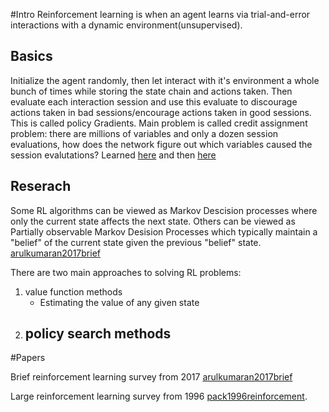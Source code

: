 #Intro
Reinforcement learning is when an agent learns via trial-and-error interactions
with a dynamic environment(unsupervised).

## Basics

Initialize the agent randomly, then let interact with it's environment
a whole bunch of times while storing the state chain and actions taken.
Then evaluate each interaction session and use this evaluate to discourage
actions taken in bad sessions/encourage actions taken in good sessions.
This is called policy Gradients.
Main problem is called credit assignment problem: there are millions of 
variables and only a dozen session evaluations, how does the network 
figure out which variables caused the session evalutations?
Learned [here](https://www.youtube.com/watch?v=JgvyzIkgxF0) and then
[here](http://karpathy.github.io/2016/05/31/rl/)


## Reserach
Some RL algorithms can be viewed as Markov Descision processes where only the current
state affects the next state. Others can be viewed as Partially observable Markov
Desision Processes which typically maintain a "belief" of the current state
given the previous "belief" state. [arulkumaran2017brief](../Resources/arulkumaran2017brief.pdf)

There are two main approaches to solving RL problems:
1. value function methods
   - Estimating the value of any given state 
2. policy search methods
   - 




#Papers

Brief reinforcement learning survey from 2017 [arulkumaran2017brief](../Resources/arulkumaran2017brief.pdf)

Large reinforcement learning survey from 1996 [pack1996reinforcement](../Resources/pack1996reinforcement.pdf).
